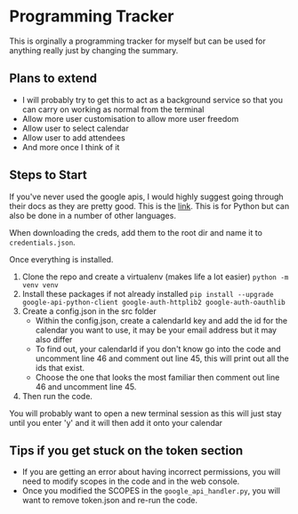 # Programming Tracker

This is orginally a programming tracker for myself but can be used for anything really just by changing the summary.

## Plans to extend

- I will probably try to get this to act as a background service so that you can carry on working as normal from the terminal
- Allow more user customisation to allow more user freedom
- Allow user to select calendar
- Allow user to add attendees
- And more once I think of it

## Steps to Start

If you've never used the google apis, I would highly suggest going through their docs as they are pretty good.
This is the [link](https://developers.google.com/calendar/api/quickstart/python). This is for Python but can also be done in a number of other languages.

When downloading the creds, add them to the root dir and name it to `credentials.json`.

Once everything is installed.

1. Clone the repo and create a virtualenv (makes life a lot easier) `python -m venv venv`
2. Install these packages if not already installed
`pip install --upgrade google-api-python-client google-auth-httplib2 google-auth-oauthlib`
3. Create a config.json in the src folder
    - Within the config.json, create a calendarId key and add the id for the calendar you want to use, it may be your email address but it may also differ
    - To find out, your calendarId if you don't know go into the code and uncomment line 46 and comment out line 45, this will print out all the ids that exist.
    - Choose the one that looks the most familiar then comment out line 46 and uncomment line 45.
4. Then run the code.

You will probably want to open a new terminal session as this will just stay until you enter 'y' and it will then add it onto your calendar

## Tips if you get stuck on the token section

- If you are getting an error about having incorrect permissions, you will need to modify scopes in the code and in the web console.
- Once you modified the SCOPES in the `google_api_handler.py`, you will want to remove token.json and re-run the code.
